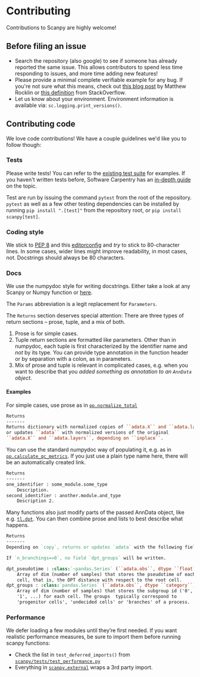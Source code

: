 Contributing
============

Contributions to Scanpy are highly welcome!

Before filing an issue
----------------------
* Search the repository (also google) to see if someone has already reported the same issue.
  This allows contributors to spend less time responding to issues, and more time adding new features!
* Please provide a minimal complete verifiable example for any bug.
  If you're not sure what this means, check out
  [this blog post](http://matthewrocklin.com/blog/work/2018/02/28/minimal-bug-reports)
  by Matthew Rocklin or [this definition](https://stackoverflow.com/help/mcve) from StackOverflow.
* Let us know about your environment. Environment information is available via: `sc.logging.print_versions()`.

Contributing code
-----------------

We love code contributions! We have a couple guidelines we'd like you to follow though:

### Tests

Please write tests! You can refer to the [existing test suite](https://github.com/theislab/scanpy/tree/master/scanpy/tests) for examples. If you haven't written tests before, Software Carpentry has an [in-depth guide](http://katyhuff.github.io/python-testing/) on the topic.

Test are run by issuing the command `pytest` from the root of the repository. `pytest` as well as a few other testing dependencies can be installed by running `pip install ".[test]"` from the repository root, or `pip install scanpy[test]`.

### Coding style
We stick to [PEP 8](https://www.python.org/dev/peps/pep-0008) and this
[editorconfig](https://github.com/theislab/scanpy/blob/master/.editorconfig)
and *try* to stick to 80-character lines.
In some cases, wider lines might improve readability, in most cases, not.
Docstrings should always be 80 characters.

### Docs
We use the numpydoc style for writing docstrings.
Either take a look at any Scanpy or Numpy function or
[here](http://sphinxcontrib-napoleon.readthedocs.io/en/latest/example_numpy.html).

The `Params` abbreviation is a legit replacement for `Parameters`.

The `Returns` section deserves special attention:
There are three types of return sections – prose, tuple, and a mix of both.

1. Prose is for simple cases.
2. Tuple return sections are formatted like parameters.
   Other than in numpydoc, each tuple is first characterized by the identifier name
   and *not* by its type. You can provide type annotation in the function header
   or by separation with a colon, as in parameters.
3. Mix of prose and tuple is relevant in complicated cases,
   e.g. when you want to describe that you *added something as annotation to an `AnnData` object*.

#### Examples
For simple cases, use prose as in [`pp.normalize_total`](https://scanpy.readthedocs.io/en/latest/api/scanpy.pp.normalize_total.html)

```rst
Returns
-------
Returns dictionary with normalized copies of ``adata.X`` and ``adata.layers``
or updates ``adata`` with normalized versions of the original
``adata.X`` and ``adata.layers``, depending on ``inplace``.
```

You can use the standard numpydoc way of populating it, e.g. as in
[`pp.calculate_qc_metrics`](https://scanpy.readthedocs.io/en/latest/api/scanpy.pp.calculate_qc_metrics.html).
If you just use a plain type name here, there will be an automatically created link.

```rst
Returns
-------
one_identifier : some_module.some_type
    Description.
second_identifier : another.module.and_type
    Description 2.
```

Many functions also just modify parts of the passed AnnData object,
like e.g. [`tl.dpt`](https://scanpy.readthedocs.io/en/latest/api/scanpy.tl.dpt.html).
You can then combine prose and lists to best describe what happens.

```rst
Returns
-------
Depending on `copy`, returns or updates `adata` with the following fields.

If `n_branchings==0`, no field `dpt_groups` will be written.

dpt_pseudotime : :class:`~pandas.Series` (``adata.obs``, dtype ``float``)
    Array of dim (number of samples) that stores the pseudotime of each
    cell, that is, the DPT distance with respect to the root cell.
dpt_groups : :class:`pandas.Series` (``adata.obs``, dtype ``category``)
    Array of dim (number of samples) that stores the subgroup id ('0',
    '1', ...) for each cell. The groups  typically correspond to
    'progenitor cells', 'undecided cells' or 'branches' of a process.
```

### Performance

We defer loading a few modules until they’re first needed.
If you want realistic performance measures, be sure to import them before running scanpy functions:

- Check the list in `test_deferred_imports()` from [`scanpy/tests/test_performance.py`](https://github.com/theislab/scanpy/blob/master/scanpy/tests/test_performance.py)
- Everything in [`scanpy.external`](https://scanpy.readthedocs.io/en/stable/external/) wraps a 3rd party import.
